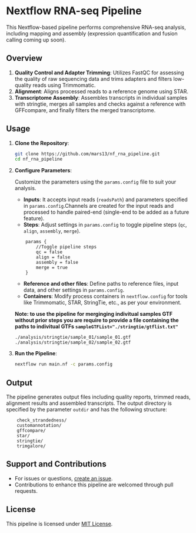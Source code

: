 # Nextflow RNA-seq Pipeline

This Nextflow-based pipeline performs comprehensive RNA-seq analysis, including mapping and assembly (expression quantification and fusion calling coming up soon). 

## Overview

1. **Quality Control and Adapter Trimming**: Utilizes FastQC for assessing the quality of raw sequencing data and trims adapters and filters low-quality reads using Trimmomatic.
3. **Alignment**: Aligns processed reads to a reference genome using STAR.
4. **Transcriptome Assembly**: Assembles transcripts in individual samples with stringtie, merges all samples and checks against a reference with GFFcompare, and finally filters the merged transcriptome.

## Usage

1. **Clone the Repository**:

    ```bash
    git clone https://github.com/mars13/nf_rna_pipeline.git
    cd nf_rna_pipeline
    ```

2. **Configure Parameters**:
    
    Customize the parameters using the `params.config` file to suit your analysis.

    - **Inputs**: It accepts input reads (`readsPath`) and parameters specified in `params.config`.Channels are created for the input reads and processed to handle paired-end (single-end to be added as a future feature).
    - **Steps**: Adjust settings in `params.config` to toggle pipeline steps (`qc`, `align`, `assembly`, `merge`).
    
    ```
        params {
            //Toggle pipeline steps
            qc = false
            align = false
            assembly = false
            merge = true
        }
    ```

    - **Reference and other files**: Define paths to reference files, input data, and other settings in `params.config`.
    - **Containers**: Modify process containers in `nextflow.config` for tools like Trimmomatic, STAR, StringTie, etc., as per your environment.

    **Note: to use the pipeline for merginging indivitual samples GTF without prior steps you are require to provide a file containing the paths to indivitual GTFs `sampleGTFList="./stringtie/gtflist.txt"`**

    ```
    ./analysis/stringtie/sample_01/sample_01.gtf
    ./analysis/stringtie/sample_02/sample_02.gtf
    ```

3. **Run the Pipeline**:

    ```bash
    nextflow run main.nf -c params.config
    ```

## Output

The pipeline generates output files including quality reports, trimmed reads, alignment results and assembled transcripts. The output directory is specified by the parameter `outdir` and has the following structure:

```
    check_strandedness/
    customannotation/
    gffcompare/
    star/
    stringtie/
    trimgalore/
```

## Support and Contributions

- For issues or questions, [create an issue](https://github.com/mars13/nf_rna_pipeline/issues).
- Contributions to enhance this pipeline are welcomed through pull requests.

## License

This pipeline is licensed under [MIT License](LICENSE).
